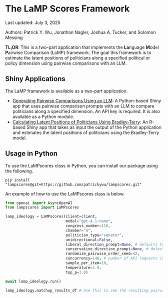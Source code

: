 # The LaMP Scores Framework

Last updated: July 3, 2025

Authors: Patrick Y. Wu, Jonathan Nagler, Joshua A. Tucker, and Solomon Messing

**TL;DR**: This is a two-part application that implements the **La**nguage **M**odel **P**airwise Comparison (LaMP) framework. The goal this framework is to estimate the latent positions of politicians along a specified political or policy dimension using pairwise comparisons with an LLM.

## Shiny Applications
The LaMP framework is available as a two-part application.

* [Generating Pairwise Comparisons Using an LLM](https://0197d1ff-abb0-a90f-ee26-39456c1b3378.share.connect.posit.cloud/): A Python-based Shiny app that uses pairwise comparison prompts with an LLM to compare politicians along a specified dimension. An API key is required. It is also available as a Python module.
* [Calculating Latent Positions of Politicians Using Bradley-Terry](https://0197d200-764b-fbc8-9714-b2877ee9e77c.share.connect.posit.cloud/): An R-based Shiny app that takes as input the output of the Python application and estimates the latent positions of politicians using the Bradley-Terry model.

## Usage in Python
To use the LaMPscores class in Python, you can install our package using the following.

```
pip install "lampscores@git+https://github.com/patrickywu/lampscores.git"
```

An example of how to use the LaMPscores class is below.

```python
from openai import AsyncOpenAI
from lampscores import LaMPscores

lamp_ideology = LaMPscores(client=client,
                           model="gpt-4.1-nano",
                           congress_number=116,
                           chamber="S",
                           politician_type="senator",
                           unidirectional=False,
                           liberal_direction_prompt=None, # defaults to a built-in ideology prompt asking which senator is more liberal
                           conservative_direction_prompt=None, # defaults to a built-in ideology prompt asking which senator is more conservative
                           randomize_pairwise_order_seed=42,
                           concurrency=140, # number of API requests in-flight
                           sample_per_item=10,
                           temperature=1.0,
                           top_p=1.0)

await lamp_ideology.run()

lamp_ideology.matchup_results_df # Use this to see the resulting pairwise comparisons
```